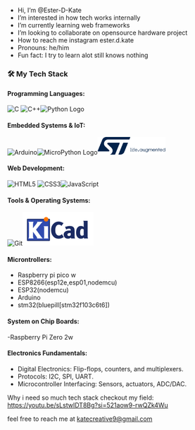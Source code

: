 - Hi, I’m @Ester-D-Kate
- I’m interested in how tech works internally
- I’m currently learning web frameworks
- I’m looking to collaborate on opensource hardware project
- How to reach me instagram ester.d.kate
- Pronouns: he/him
- Fun fact: I try to learn alot still knows nothing

### 🛠️ My Tech Stack

#### Programming Languages:
<img src="https://cdn.jsdelivr.net/gh/devicons/devicon/icons/c/c-original.svg" alt="C" width="40" height="40"/> <img src="https://cdn.jsdelivr.net/gh/devicons/devicon/icons/cplusplus/cplusplus-original.svg" alt="C++" width="40" height="40"/><img src="https://www.python.org/static/opengraph-icon-200x200.png" alt="Python Logo" width="50" height="50"/>

#### Embedded Systems & IoT:
<img src="https://cdn.jsdelivr.net/gh/devicons/devicon/icons/arduino/arduino-original-wordmark.svg" alt="Arduino" width="40" height="40"/><img src="https://raw.githubusercontent.com/micropython/micropython/master/logo/vector-logo.svg" alt="MicroPython Logo" width="40" height="40"/><img width=154 alt="ST life.augmented" src="https://github.com/STMicroelectronics/.github/blob/main/profile/images/st-logo.svg">


#### Web Development:
<img src="https://cdn.jsdelivr.net/gh/devicons/devicon/icons/html5/html5-original.svg" alt="HTML5" width="40" height="40"/> <img src="https://cdn.jsdelivr.net/gh/devicons/devicon/icons/css3/css3-original.svg" alt="CSS3" width="40" height="40"/><img src="https://cdn.jsdelivr.net/gh/devicons/devicon/icons/javascript/javascript-original.svg" alt="JavaScript" width="40" height="40"/>

#### Tools & Operating Systems:
<img src="https://cdn.jsdelivr.net/gh/devicons/devicon/icons/git/git-original.svg" alt="Git" width="40" height="40"/>[![KiCad Logo](https://github.com/kicad/.github/blob/main/images/kicad_logo_small.png)](#)


#### Microntrollers:
- Raspberry pi pico w
- ESP8266(esp12e,esp01,nodemcu)
- ESP32(nodemcu)
- Arduino
- stm32(bluepill[stm32f103c6t6])
  
#### System on Chip Boards:
-Raspberry Pi Zero 2w

#### Electronics Fundamentals:
- Digital Electronics: Flip-flops, counters, and multiplexers.
- Protocols: I2C, SPI, UART.
- Microcontroller Interfacing: Sensors, actuators, ADC/DAC.

Why i need so much tech stack checkout my field: https://youtu.be/sLstwIDT8Bg?si=521aow9-rwQZk4Wu

feel free to reach me at katecreative9@gmail.com
